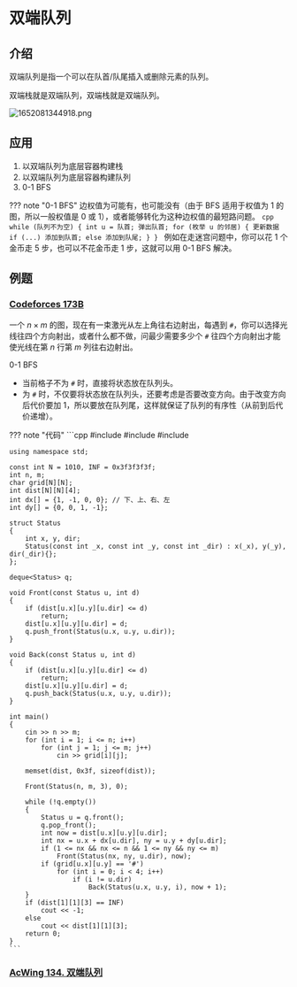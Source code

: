 # 双端队列

## 介绍
双端队列是指一个可以在队首/队尾插入或删除元素的队列。

双端栈就是双端队列，双端栈就是双端队列。

![1652081344918.png](https://pekingopera.ddns.net:81/i/2022/05/09/6278c2c6b0153.png)

## 应用
1. 以双端队列为底层容器构建栈
2. 以双端队列为底层容器构建队列
3. 0-1 BFS

??? note "0-1 BFS"
    边权值为可能有，也可能没有（由于 BFS 适用于权值为 1 的图，所以一般权值是 0 或 1），或者能够转化为这种边权值的最短路问题。
    ```cpp
    while (队列不为空) {
        int u = 队首;
        弹出队首;
        for (枚举 u 的邻居) {
            更新数据
            if (...)
                添加到队首;
            else
                添加到队尾;
      }
    }
    ```
    例如在走迷宫问题中，你可以花 1 个金币走 5 步，也可以不花金币走 1 步，这就可以用 0-1 BFS 解决。


## 例题
### [Codeforces 173B](http://codeforces.com/problemset/problem/173/B)

一个 $n \times m$ 的图，现在有一束激光从左上角往右边射出，每遇到 `#`，你可以选择光线往四个方向射出，或者什么都不做，问最少需要多少个 `#` 往四个方向射出才能使光线在第 $n$ 行第 $m$ 列往右边射出。

0-1 BFS

* 当前格子不为 `#` 时，直接将状态放在队列头。
* 为 `#` 时，不仅要将状态放在队列头，还要考虑是否要改变方向。由于改变方向后代价要加 1，所以要放在队列尾，这样就保证了队列的有序性（从前到后代价递增）。

??? note "代码"
    ```cpp
    #include <cstring>
    #include <deque>
    #include <iostream>

    using namespace std;

    const int N = 1010, INF = 0x3f3f3f3f;
    int n, m;
    char grid[N][N];
    int dist[N][N][4];
    int dx[] = {1, -1, 0, 0}; // 下、上、右、左
    int dy[] = {0, 0, 1, -1};

    struct Status
    {
        int x, y, dir;
        Status(const int _x, const int _y, const int _dir) : x(_x), y(_y), dir(_dir){};
    };

    deque<Status> q;

    void Front(const Status u, int d)
    {
        if (dist[u.x][u.y][u.dir] <= d)
            return;
        dist[u.x][u.y][u.dir] = d;
        q.push_front(Status(u.x, u.y, u.dir));
    }

    void Back(const Status u, int d)
    {
        if (dist[u.x][u.y][u.dir] <= d)
            return;
        dist[u.x][u.y][u.dir] = d;
        q.push_back(Status(u.x, u.y, u.dir));
    }

    int main()
    {
        cin >> n >> m;
        for (int i = 1; i <= n; i++)
            for (int j = 1; j <= m; j++)
                cin >> grid[i][j];

        memset(dist, 0x3f, sizeof(dist));

        Front(Status(n, m, 3), 0);

        while (!q.empty())
        {
            Status u = q.front();
            q.pop_front();
            int now = dist[u.x][u.y][u.dir];
            int nx = u.x + dx[u.dir], ny = u.y + dy[u.dir];
            if (1 <= nx && nx <= n && 1 <= ny && ny <= m)
                Front(Status(nx, ny, u.dir), now);
            if (grid[u.x][u.y] == '#')
                for (int i = 0; i < 4; i++)
                    if (i != u.dir)
                        Back(Status(u.x, u.y, i), now + 1);
        }
        if (dist[1][1][3] == INF)
            cout << -1;
        else
            cout << dist[1][1][3];
        return 0;
    }
    ```

### [AcWing 134. 双端队列](https://www.acwing.com/problem/content/description/136/)